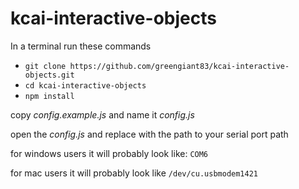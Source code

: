 # kcai-interactive-objects

In a terminal run these commands

* `git clone https://github.com/greengiant83/kcai-interactive-objects.git`
* `cd kcai-interactive-objects`
* `npm install`

copy *config.example.js* and name it *config.js*

open the *config.js* and replace *<INSERT SERIAL PORT NAME HERE>* with the path to your serial port path

for windows users it will probably look like:
`COM6`

for mac users it will probably look like
`/dev/cu.usbmodem1421`